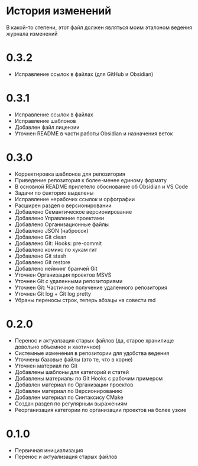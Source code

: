 # История изменений

В какой-то степени, этот файл должен являться моим эталоном ведения журнала изменений

# 0.3.2

* Исправление ссылок в файлах (для GitHub и Obsidian)

# 0.3.1

* Исправление ссылок в файлах
* Исправление шаблонов
* Добавлен файл лицензии
* Уточнен README в части работы Obsidian и назначения веток

# 0.3.0

* Корректировка шаблонов для репозитория
* Приведение репозитория к более-менее единому формату
* В основной README прилетело обоснование об Obsidian и VS Code
* Задачи по факторио выделены
* Исправление нерабочих ссылок и орфографии
* Расширен раздел о версионировании
* Добавлено Семантическое версионирование
* Добавлено Управление проектами
* Добавлено Организационные файлы
* Добавлено JSON (набросок)
* Добавлено Git clean
* Добавлено Git: Hooks: pre-commit
* Добавлено комикс по хукам гит
* Добавлено Git stash
* Добавлено Git restore
* Добавлено нейминг бранчей Git
* Уточнен Организация проектов MSVS
* Уточнен Git с удаленными репозиториями
* Уточнен Git: Частичное получение удаленного репозитория
* Уточнен Git log + Git log pretty
* Убраны переносы строк, теперь абзацы на совести md

# 0.2.0

* Перенос и актуалзация старых файлов (да, старое хранилище довольно объемное и хаотичное)
* Системные изменения в репозитории для удобства ведения
* Уточнены базовые файлы (это те, что в корне)
* Уточнен материал по Git
* Добавлены шаблоны для категорий и статей
* Добавлены материалы по Git Hooks с рабочим примером
* Добавлен материал по Организации проектов
* Добавлен материал по Версионированию
* Добавлен материал по Синтаксису CMake
* Создан раздел по регулярным выражениям
* Реорганизация категории по организации проектов на более узкие

# 0.1.0

* Первичная инициализация
* Перенос и актуализация старых файлов

